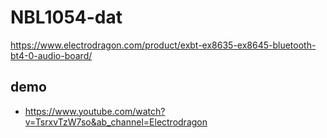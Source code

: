 
# NBL1054-dat 

https://www.electrodragon.com/product/exbt-ex8635-ex8645-bluetooth-bt4-0-audio-board/


## demo 

- https://www.youtube.com/watch?v=TsrxvTzW7so&ab_channel=Electrodragon

